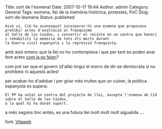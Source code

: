 Title: sort de l'esmena!
Date: 2007-10-17 19:44
Author: admin
Category: General
Tags: esmena, llei de la memòria històrica, protestes, PxC
Slug: sort-de-lesmena
Status: published

    Això sí, CiU ha aconseguit incorporar-hi una esmena que proposava prohibir actes d'exaltació al franquisme
    al Valle de los Caídos, i convertir el recinte en un centre que honori i rehabiliti la memòria de tots els morts durant
    la Guerra civil espanyola i la repressió franquista.

amb això entenc que la llei no ho contemplava i que per tant es poden anar fent actes <a href="http://youtube.com/watch?v=Ju7rHmW0fqA" target="_blank" rel="noopener">com ja es feien</a>?

com pot ser que el govern (d'allà) tingui el morro de dir-se demòcrata si no prohibeix ni aquests actes!

per acabar-ho d'adobar i per girar més truites que un cuiner, la política espanyola es supera:

    El PP ha votat en contra del projecte de llei, excepte l'esmena de CiU sobre el Valle de los Caídos,
    a la qual hi ha donat suport.

a més segons tinc entés, es una futura llei molt molt molt aigualida ....

font: <a href="http://www.vilaweb.cat/www/noticia?p_idcmp=2594601" target="_blank" rel="noopener">Vilaweb</a>
